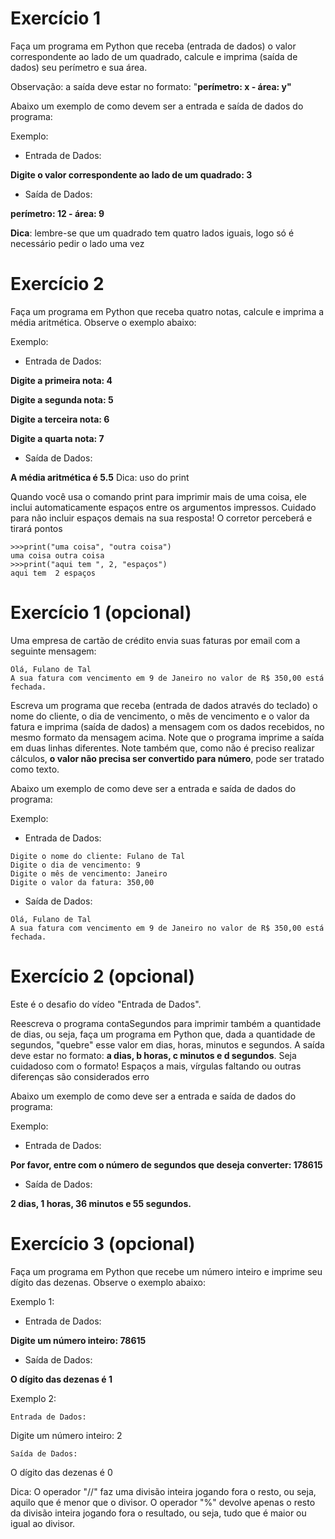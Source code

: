 # Exercício 1

Faça um programa em Python que receba (entrada de dados) o valor correspondente ao lado de um quadrado, calcule e imprima (saída de dados) seu perímetro e sua área.

Observação: a saída deve estar no formato: "**perímetro: x - área: y"**

Abaixo um exemplo de como devem ser a entrada e saída de dados do programa:

Exemplo:

  - Entrada de Dados: 

**Digite o valor correspondente ao lado de um quadrado: 3**

  - Saída de Dados:

**perímetro: 12 - área: 9**

**Dica**: lembre-se que um quadrado tem quatro lados iguais, logo só é necessário pedir o lado uma vez

# Exercício 2

Faça um programa em Python que receba quatro notas, calcule e imprima a média aritmética. Observe o exemplo abaixo:

Exemplo:

  - Entrada de Dados:

**Digite a primeira nota: 4**

**Digite a segunda nota: 5**

**Digite a terceira nota: 6**

**Digite a quarta nota: 7**

  - Saída de Dados:

**A média aritmética é 5.5**
Dica: uso do print

Quando você usa o comando print para imprimir mais de uma coisa, ele inclui automaticamente espaços entre os argumentos impressos. Cuidado para não incluir espaços demais na sua resposta! O corretor perceberá e tirará pontos

```
>>>print("uma coisa", "outra coisa")
uma coisa outra coisa
>>>print("aqui tem ", 2, "espaços")
aqui tem  2 espaços
```

# Exercício 1 (opcional)
Uma empresa de cartão de crédito envia suas faturas por email com a seguinte mensagem:

```
Olá, Fulano de Tal
A sua fatura com vencimento em 9 de Janeiro no valor de R$ 350,00 está fechada.
```

Escreva um programa que receba (entrada de dados através do teclado) o nome do cliente, o dia de vencimento, o mês de vencimento e o valor da fatura  e imprima (saída de dados) a mensagem com os dados recebidos, no mesmo formato da mensagem acima. Note que o programa imprime a saída em duas linhas diferentes. Note também que, como não é preciso realizar cálculos, **o valor não precisa ser convertido para número**, pode ser tratado como texto.

Abaixo um exemplo de como deve ser a entrada e saída de dados do programa:

Exemplo:

  - Entrada de Dados:

```
Digite o nome do cliente: Fulano de Tal
Digite o dia de vencimento: 9
Digite o mês de vencimento: Janeiro
Digite o valor da fatura: 350,00
```

 - Saída de Dados:

```
Olá, Fulano de Tal
A sua fatura com vencimento em 9 de Janeiro no valor de R$ 350,00 está fechada.
```

# Exercício 2 (opcional)

Este é o desafio do vídeo "Entrada de Dados".

Reescreva o programa contaSegundos para imprimir também a quantidade de dias, ou seja, faça um programa em Python que, dada a quantidade de segundos, "quebre" esse valor em dias, horas, minutos e segundos. A saída deve estar no formato: **a dias, b horas, c minutos e d segundos**. Seja cuidadoso com o formato! Espaços a mais, vírgulas faltando ou outras diferenças são considerados erro

Abaixo um exemplo de como deve ser a entrada e saída de dados do programa:

Exemplo:

  - Entrada de Dados:

**Por favor, entre com o número de segundos que deseja converter: 178615**

  - Saída de Dados:

**2 dias, 1 horas, 36 minutos e 55 segundos.**

# Exercício 3 (opcional)

Faça um programa em Python que recebe um número inteiro e imprime seu dígito das dezenas. Observe o exemplo abaixo:

Exemplo 1:

  - Entrada de Dados:

**Digite um número inteiro: 78615**

  - Saída de Dados:

**O dígito das dezenas é 1**

Exemplo 2:

    Entrada de Dados:

Digite um número inteiro: 2

    Saída de Dados:

O dígito das dezenas é 0

Dica: O operador "//" faz uma divisão inteira jogando fora o resto, ou seja, aquilo que é menor que o divisor. O operador "%" devolve apenas o resto da divisão inteira jogando fora o resultado, ou seja, tudo que é maior ou igual ao divisor.